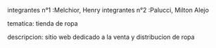 integrantes n°1 :Melchior, Henry
integrantes n°2 :Palucci, Milton Alejo

tematica: tienda de ropa

descripcion: sitio web dedicado a la venta y distribucion de ropa 

